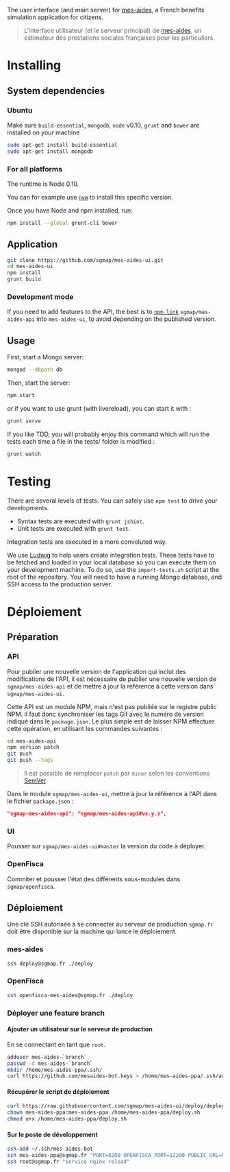 The user interface (and main server) for [mes-aides](https://mes-aides.gouv.fr), a French benefits simulation application for citizens.

> L'interface utilisateur (et le serveur principal) de [mes-aides](https://mes-aides.gouv.fr), un estimateur des prestations sociales françaises pour les particuliers.


Installing
==========

System dependencies
-------------------

### Ubuntu

Make sure `build-essential`, `mongodb`, `node` v0.10, `grunt` and `bower` are installed on your machine

```sh
sudo apt-get install build-essential
sudo apt-get install mongodb
```

### For all platforms

The runtime is Node 0.10.

You can for example use [`nvm`](https://github.com/creationix/nvm) to install this specific version.

Once you have Node and npm installed, run:

```sh
npm install --global grunt-cli bower
```


Application
-----------

```sh
git clone https://github.com/sgmap/mes-aides-ui.git
cd mes-aides-ui
npm install
grunt build
```

### Development mode

If you need to add features to the API, the best is to [`npm link`](https://docs.npmjs.com/cli/link) `sgmap/mes-aides-api` into `mes-aides-ui`, to avoid depending on the published version.


Usage
-----

First, start a Mongo server:

```sh
mongod --dbpath db
```

Then, start the server:

```sh
npm start
```

or if you want to use grunt (with livereload), you can start it with :

```sh
grunt serve
```

If you like TDD, you will probably enjoy this command which will run the tests each time a file in the tests/ folder is modified :

```sh
grunt watch
```


Testing
=======

There are several levels of tests. You can safely use `npm test` to drive your developments.

- Syntax tests are executed with `grunt jshint`.
- Unit tests are executed with `grunt test`.

Integration tests are executed in a more convoluted way.

We use [Ludwig](https://github.com/sgmap/ludwig-ui) to help users create integration tests. These tests have to be fetched and loaded in your local database so you can execute them on your development machine.
To do so, use the `import-tests.sh` script at the root of the repository. You will need to have a running Mongo database, and SSH access to the production server.


Déploiement
===========

Préparation
-----------

### API

Pour publier une nouvelle version de l'application qui inclut des modifications de l'API, il est nécessaire de publier une nouvelle version de `sgmap/mes-aides-api` et de mettre à jour la référence à cette version dans `sgmap/mes-aides-ui`.

Cette API est un module NPM, mais n'est pas publiée sur le registre public NPM. Il faut donc synchroniser les tags Git avec le numéro de version indiqué dans le `package.json`. Le plus simple est de laisser NPM effectuer cette opération, en utilisant les commandes suivantes :

```sh
cd mes-aides-api
npm version patch
git push
git push --tags
```

> Il est possible de remplacer `patch` par `minor` selon les conventions [SemVer](http://semver.org).

Dans le module `sgmap/mes-aides-ui`, mettre à jour la référence à l'API dans le fichier `package.json` :

```json
"sgmap-mes-aides-api": "sgmap/mes-aides-api#vx.y.z",
```

### UI

Pousser sur `sgmap/mes-aides-ui#master` la version du code à déployer.


### OpenFisca

Commiter et pousser l'état des différents sous-modules dans `sgmap/openfisca`.



Déploiement
-----------

Une clé SSH autorisée à se connecter au serveur de production `sgmap.fr` doit être disponible sur la machine qui lance le déploiement.


### mes-aides

```sh
ssh deploy@sgmap.fr ./deploy
```

### OpenFisca

```sh
ssh openfisca-mes-aides@sgmap.fr ./deploy
```

### Déployer une feature branch

#### Ajouter un utilisateur sur le serveur de production

En se connectant en tant que `root`.

```sh
adduser mes-aides-`branch`
passwd -d mes-aides-`branch`
mkdir /home/mes-aides-ppa/.ssh/
curl https://github.com/mesaides-bot.keys > /home/mes-aides-ppa/.ssh/authorized_keys
```

#### Récupérer le script de déploiement

```sh
curl https://raw.githubusercontent.com/sgmap/mes-aides-ui/deploy/deploy.sh > /home/mes-aides-ppa/deploy.sh
chown mes-aides-ppa:mes-aides-ppa /home/mes-aides-ppa/deploy.sh
chmod u+x /home/mes-aides-ppa/deploy.sh
```

#### Sur le poste de développement

```sh
ssh-add ~/.ssh/mes-aides-bot
ssh mes-aides-ppa@sgmap.fr "PORT=8200 OPENFISCA_PORT=12200 PUBLIC_URL=http://mes-aides-ppa.mes-aides.sgmap.fr ./deploy.sh ppa"
ssh root@sgmap.fr "service nginx reload"
```

